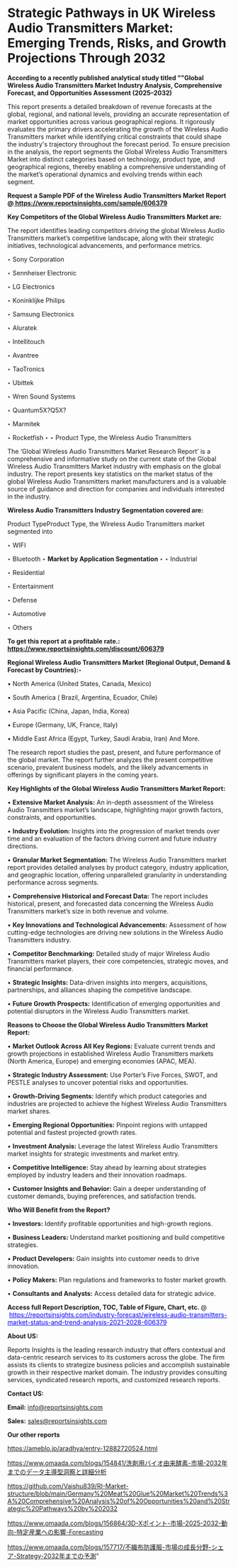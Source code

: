 # Strategic Pathways in UK Wireless Audio Transmitters Market: Emerging Trends, Risks, and Growth Projections Through 2032

<strong>According to a recently published analytical study titled ""Global Wireless Audio Transmitters Market Industry Analysis, Comprehensive Forecast, and Opportunities Assessment (2025–2032)</strong>

This report presents a detailed breakdown of revenue forecasts at the global, regional, and national levels, providing an accurate representation of market opportunities across various geographical regions. It rigorously evaluates the primary drivers accelerating the growth of the Wireless Audio Transmitters market while identifying critical constraints that could shape the industry's trajectory throughout the forecast period. To ensure precision in the analysis, the report segments the Global Wireless Audio Transmitters Market into distinct categories based on technology, product type, and geographical regions, thereby enabling a comprehensive understanding of the market’s operational dynamics and evolving trends within each segment.

<strong>Request a Sample PDF of the Wireless Audio Transmitters Market Report </strong><strong>@<a href=https://www.reportsinsights.com/sample/606379 style=color:#0000ff;> https://www.reportsinsights.com/sample/606379</a></strong></font>

<strong>Key Competitors of the Global Wireless Audio Transmitters Market are:</strong>

The report identifies leading competitors driving the global Wireless Audio Transmitters market’s competitive landscape, along with their strategic initiatives, technological advancements, and performance metrics.

‣ Sony Corporation

‣ Sennheiser Electronic

‣ LG Electronics

‣ Koninklijke Philips

‣ Samsung Electronics

‣ Aluratek

‣ Intellitouch

‣ Avantree

‣ TaoTronics

‣ Ubittek

‣ Wren Sound Systems

‣ Quantum5X?Q5X?

‣ Marmitek

‣ Rocketfish
‣ 
‣ Product Type, the Wireless Audio Transmitters

The ‘Global Wireless Audio Transmitters Market Research Report’ is a comprehensive and informative study on the current state of the Global Wireless Audio Transmitters Market industry with emphasis on the global industry. The report presents key statistics on the market status of the global Wireless Audio Transmitters market manufacturers and is a valuable source of guidance and direction for companies and individuals interested in the industry.

<strong>Wireless Audio Transmitters Industry Segmentation covered are:</strong>

Product TypeProduct Type, the Wireless Audio Transmitters market segmented into

‣ WIFI

‣ Bluetooth
‣ 
<strong>Market by Application Segmentation</strong>
‣
‣  Industrial

‣ Residential

‣ Entertainment

‣ Defense

‣ Automotive

‣ Others

<strong>To get this report at a profitable rate.: <a href=https://www.reportsinsights.com/discount/606379 style=color:#0000ff;>https://www.reportsinsights.com/discount/606379</a></strong></font>

<strong>Regional Wireless Audio Transmitters Market (Regional Output, Demand &amp; Forecast by Countries):-</strong>

• North America (United States, Canada, Mexico)

• South America ( Brazil, Argentina, Ecuador, Chile)

• Asia Pacific (China, Japan, India, Korea)

• Europe (Germany, UK, France, Italy)

• Middle East Africa (Egypt, Turkey, Saudi Arabia, Iran) And More.

The research report studies the past, present, and future performance of the global market. The report further analyzes the present competitive scenario, prevalent business models, and the likely advancements in offerings by significant players in the coming years.

<strong>Key Highlights of the Global Wireless Audio Transmitters Market Report:</strong>

• <strong>Extensive Market Analysis:</strong> An in-depth assessment of the Wireless Audio Transmitters market’s landscape, highlighting major growth factors, constraints, and opportunities.

• <strong>Industry Evolution:</strong> Insights into the progression of market trends over time and an evaluation of the factors driving current and future industry directions.

• <strong>Granular Market Segmentation:</strong> The Wireless Audio Transmitters market report provides detailed analyses by product category, industry application, and geographic location, offering unparalleled granularity in understanding performance across segments.

• <strong>Comprehensive Historical and Forecast Data:</strong> The report includes historical, present, and forecasted data concerning the Wireless Audio Transmitters market’s size in both revenue and volume.

• <strong>Key Innovations and Technological Advancements:</strong> Assessment of how cutting-edge technologies are driving new solutions in the Wireless Audio Transmitters industry.

• <strong>Competitor Benchmarking:</strong> Detailed study of major Wireless Audio Transmitters market players, their core competencies, strategic moves, and financial performance.

• <strong>Strategic Insights:</strong> Data-driven insights into mergers, acquisitions, partnerships, and alliances shaping the competitive landscape.

• <strong>Future Growth Prospects:</strong> Identification of emerging opportunities and potential disruptors in the Wireless Audio Transmitters market.

<strong>Reasons to Choose the Global Wireless Audio Transmitters Market Report:</strong>

• <strong>Market Outlook Across All Key Regions:</strong> Evaluate current trends and growth projections in established Wireless Audio Transmitters markets (North America, Europe) and emerging economies (APAC, MEA).

• <strong>Strategic Industry Assessment:</strong> Use Porter’s Five Forces, SWOT, and PESTLE analyses to uncover potential risks and opportunities.

• <strong>Growth-Driving Segments:</strong> Identify which product categories and industries are projected to achieve the highest Wireless Audio Transmitters market shares.

• <strong>Emerging Regional Opportunities:</strong> Pinpoint regions with untapped potential and fastest projected growth rates.

• <strong>Investment Analysis:</strong> Leverage the latest Wireless Audio Transmitters market insights for strategic investments and market entry.

• <strong>Competitive Intelligence:</strong> Stay ahead by learning about strategies employed by industry leaders and their innovation roadmaps.

• <strong>Customer Insights and Behavior:</strong> Gain a deeper understanding of customer demands, buying preferences, and satisfaction trends.

<strong>Who Will Benefit from the Report?</strong>

• <strong>Investors:</strong> Identify profitable opportunities and high-growth regions.

• <strong>Business Leaders:</strong> Understand market positioning and build competitive strategies.

• <strong>Product Developers:</strong> Gain insights into customer needs to drive innovation.

• <strong>Policy Makers:</strong> Plan regulations and frameworks to foster market growth.

• <strong>Consultants and Analysts:</strong> Access detailed data for strategic advice.
</ul>
<strong>Access full Report Description, TOC, Table of Figure, Chart, etc. </strong>@  <a href=https://reportsinsights.com/industry-forecast/wireless-audio-transmitters-market-status-and-trend-analysis-2021-2028-606379 style=color:#0000ff;>https://reportsinsights.com/industry-forecast/wireless-audio-transmitters-market-status-and-trend-analysis-2021-2028-606379</a></font>

<strong><strong>About US</strong>:</strong>

Reports Insights is the leading research industry that offers contextual and data-centric research services to its customers across the globe. The firm assists its clients to strategize business policies and accomplish sustainable growth in their respective market domain. The industry provides consulting services, syndicated research reports, and customized research reports.

<strong>Contact US:</strong>

<p class=""""><b>Email:</b> <a href=mailto:info@reportsinsights.com>info@reportsinsights.com</a></p>
<p class=""""><b>Sales:</b> <a href=mailto:sales@reportsinsights.com>sales@reportsinsights.com</a></p>

<strong>Our other reports</strong>

<a href=https://ameblo.jp/aradhya/entry-12882720524.html>https://ameblo.jp/aradhya/entry-12882720524.html</a>

<a href=https://www.omaada.com/blogs/154841/洗剤用バイオ由来酵素-市場-2032年までのデータ主導型洞察と詳細分析>https://www.omaada.com/blogs/154841/洗剤用バイオ由来酵素-市場-2032年までのデータ主導型洞察と詳細分析</a>

<a href=https://github.com/Vaishu839/RI-Market-structure/blob/main/Germany%20Meat%20Glue%20Market%20Trends%3A%20Comprehensive%20Analysis%20of%20Opportunities%20and%20Strategic%20Pathways%20by%202032>https://github.com/Vaishu839/RI-Market-structure/blob/main/Germany%20Meat%20Glue%20Market%20Trends%3A%20Comprehensive%20Analysis%20of%20Opportunities%20and%20Strategic%20Pathways%20by%202032</a>

<a href=https://www.omaada.com/blogs/156864/3D-Xポイント-市場-2025-2032-動向-特定産業への影響-Forecasting>https://www.omaada.com/blogs/156864/3D-Xポイント-市場-2025-2032-動向-特定産業への影響-Forecasting</a>

<a href=https://www.omaada.com/blogs/157717/不織布防護服-市場の成長分野-シェア-Strategy-2032年までの予測>https://www.omaada.com/blogs/157717/不織布防護服-市場の成長分野-シェア-Strategy-2032年までの予測</a>"
